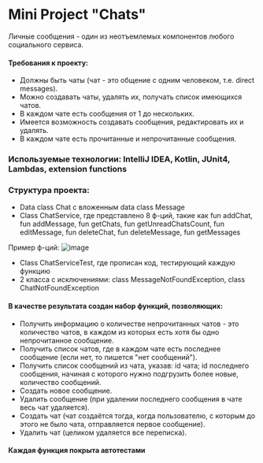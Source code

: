 # Mini Project "Chats"

Личные сообщения - один из неотъемлемых компонентов любого социального сервиса.

#### Требования к проекту:

- Должны быть чаты (чат - это общение с одним человеком, т.е. direct messages).
- Можно создавать чаты, удалять их, получать список имеющихся чатов.
- В каждом чате есть сообщения от 1 до нескольких.
- Имеется возможность создавать сообщения, редактировать их и удалять.
- В каждом чате есть прочитанные и непрочитанные сообщения.

### Используемые технологии: IntelliJ IDEA, Kotlin, JUnit4, Lambdas, extension functions

### Структура проекта:
- Data class Chat с вложенным data class Message
- Сlass ChatService, где представлено 8 ф-ций, такие как fun addChat, fun addMessage, fun getChats, fun getUnreadChatsCount, fun editMessage, fun deleteChat, fun deleteMessage, fun getMessages

Пример ф-ций:
![image](https://user-images.githubusercontent.com/98683741/179836977-d06e136c-43e9-4dd8-a023-c6718a1ed8dc.png)

- Сlass ChatServiceTest, где прописан код, тестирующий каждую функцию
- 2 класса с исключениями: class MessageNotFoundException, class ChatNotFoundException

#### В качестве результата создан набор функций, позволяющих:

- Получить информацию о количестве непрочитанных чатов - это количество чатов, в каждом из которых есть хотя бы одно непрочитанное сообщение.
- Получить список чатов, где в каждом чате есть последнее сообщение (если нет, то пишется "нет сообщений").
- Получить список сообщений из чата, указав: id чата; id последнего сообщения, начиная с которого нужно подгрузить более новые, количество сообщений.
- Создать новое сообщение.
- Удалить сообщение (при удалении последнего сообщения в чате весь чат удаляется).
- Создать чат (чат создаётся тогда, когда пользователю, с которым до этого не было чата, отправляется первое сообщение).
- Удалить чат (целиком удаляется все переписка).

#### Каждая функция покрыта автотестами


